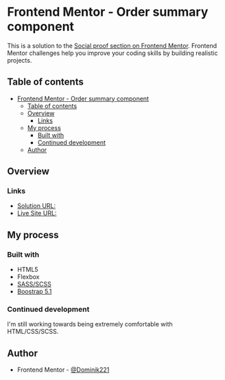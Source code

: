 # Frontend Mentor - Order summary component

This is a solution to the [Social proof section on Frontend Mentor](https://www.frontendmentor.io/challenges/social-proof-section-6e0qTv_bA). Frontend Mentor challenges help you improve your coding skills by building realistic projects. 

## Table of contents

- [Frontend Mentor - Order summary component](#frontend-mentor---order-summary-component)
  - [Table of contents](#table-of-contents)
  - [Overview](#overview)
    - [Links](#links)
  - [My process](#my-process)
    - [Built with](#built-with)
    - [Continued development](#continued-development)
  - [Author](#author)

## Overview

### Links

- [Solution URL:](https://www.frontendmentor.io/solutions/social-proof-section-with-scss-Pha6xoHEU)
- [Live Site URL:](https://dominik221.github.io/fmexam5.github.io/)

## My process

### Built with

- HTML5
- Flexbox
- [SASS/SCSS](https://sass-lang.com/)
- [Boostrap 5.1](https://getbootstrap.com/)

### Continued development
I'm still working towards being extremely comfortable with HTML/CSS/SCSS.

## Author
- Frontend Mentor - [@Dominik221](https://www.frontendmentor.io/profile/Dominik221)